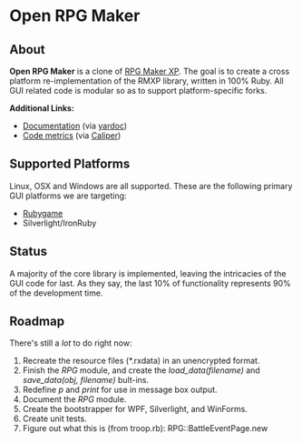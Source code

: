 Open RPG Maker
==============


About
-----

**Open RPG Maker** is a clone of [RPG Maker XP][1]. The goal is to create a cross platform re-implementation of the RMXP library, written in 100% Ruby. All GUI related code is modular so as to support platform-specific forks.

**Additional Links:**

 - [Documentation][2] (via [yardoc][3])
 - [Code metrics][4] (via [Caliper][5])

Supported Platforms
-------------------

Linux, OSX and Windows are all supported. These are the following primary GUI platforms we are targeting:

 - [Rubygame][6]
 - Silverlight/IronRuby

Status
------

A majority of the core library is implemented, leaving the intricacies of the GUI code for last. As they say, the last 10% of functionality represents 90% of the development time.

Roadmap
-------

There's still a *lot* to do right now:

 1. Recreate the resource files (*.rxdata) in an unencrypted format.
 2. Finish the *RPG* module, and create the *load_data(filename)* and *save_data(obj, filename)* bult-ins.
 3. Redefine *p* and *print* for use in message box output.
 4. Document the *RPG* module.
 5. Create the bootstrapper for WPF, Silverlight, and WinForms.
 6. Create unit tests.
 7. Figure out what this is (from troop.rb): RPG::BattleEventPage.new


  [1]: http://tkool.jp/products/rpgxp/eng
  [2]: http://yardoc.org/docs/cstrahan-open-rpg-maker
  [3]: http://yardoc.org/
  [4]: http://getcaliper.com/caliper/project?repo=git%3A%2F%2Fgithub.com%2Fcstrahan%2Fopen-rpg-maker.git
  [5]: http://getcaliper.com/
  [6]: http://rubygame.org/
